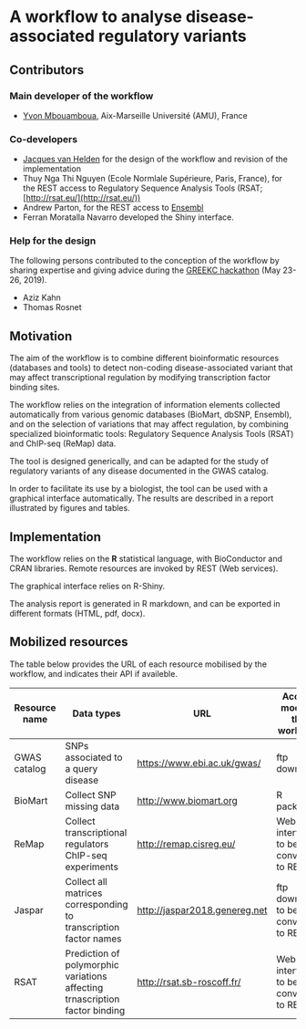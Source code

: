 # A workflow to analyse disease-associated regulatory variants


## Contributors

### Main developer of the workflow

- [Yvon Mbouamboua](https://github.com/yvonfrid), Aix-Marseille Université (AMU), France

### Co-developers

- [Jacques van Helden](https://github.com/jvanheld) for the design of the workflow and revision of the implementation
- Thuy Nga Thi Nguyen  (Ecole Normlale Supérieure, Paris, France), for the REST access to Regulatory Sequence Analysis Tools (RSAT; [http://rsat.eu/](http://rsat.eu/))
- Andrew Parton, for the REST access to [Ensembl](http://ensembl.org)
- Ferran Moratalla Navarro developed the Shiny interface.

### Help for the design

The following persons contributed to the conception of the workflow by sharing expertise and giving advice during the [GREEKC hackathon](https://github.com/GREEKC/hackathon-marseille) (May 23-26, 2019). 

- Aziz Kahn
- Thomas Rosnet

## Motivation

The aim of the workflow is to combine different bioinformatic resources (databases and tools) to detect non-coding disease-associated variant that may affect transcriptional regulation by modifying transcription factor binding sites. 

The workflow relies on the integration of information elements collected automatically from various genomic databases (BioMart, dbSNP, Ensembl), and on the selection of variations that may affect regulation, by combining specialized bioinformatic tools: Regulatory Sequence Analysis Tools (RSAT) and ChIP-seq (ReMap) data. 

The tool is designed generically, and can be adapted for the study of regulatory variants of any disease documented in the GWAS catalog. 

In order to facilitate its use by a biologist, the tool can be used with a graphical interface automatically. The results are described in a report illustrated by figures and tables.

## Implementation

The workflow relies on the **R** statistical language, with BioConductor and CRAN libraries. Remote resources are invoked by REST (Web services). 

The graphical interface relies on R-Shiny.

The analysis report is generated in R markdown, and can be exported in different formats (HTML, pdf, docx). 

## Mobilized resources

The table below provides the URL of each resource mobilised by the workflow, and indicates their API if availeble. 


| Resource name | Data types |  URL | Access mode in the workflow |
|--------------|--------------------|----------------------------------------|-------------------|
| GWAS catalog | SNPs associated to a query disease | <https://www.ebi.ac.uk/gwas/> | ftp download |
| BioMart | Collect SNP missing data| <http://www.biomart.org> | R package|
| ReMap | Collect transcriptional regulators ChIP-seq experiments | <http://remap.cisreg.eu/> | Web interface, to be converted to REST |
| Jaspar |Collect all matrices corresponding to transcription factor names| <http://jaspar2018.genereg.net> | ftp download, to be converted to REST |
| RSAT | Prediction of polymorphic variations affecting trnascription factor binding | <http://rsat.sb-roscoff.fr/> | Web interface, to be converted to REST |

